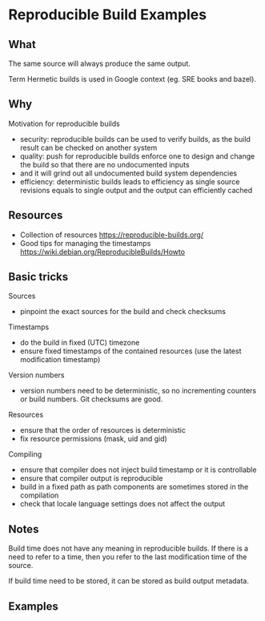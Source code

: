 Reproducible Build Examples
===========================

What
----

The same source will always produce the same output.

Term Hermetic builds is used in Google context (eg. SRE books and bazel).

Why
---

Motivation for reproducible builds

- security: reproducible builds can be used to verify builds, as the build result can be checked on another system
- quality: push for reproducible builds enforce one to design and change the build so that there are no undocumented inputs
- and it will grind out all undocumented build system dependencies
- efficiency: deterministic builds leads to efficiency as single source revisions equals to single output and the output can efficiently cached

Resources
---------

- Collection of resources <https://reproducible-builds.org/>
- Good tips for managing the timestamps <https://wiki.debian.org/ReproducibleBuilds/Howto>


Basic tricks
------------

Sources

- pinpoint the exact sources for the build and check checksums

Timestamps

- do the build in fixed (UTC) timezone
- ensure fixed timestamps of the contained resources (use the latest modification timestamp)

Version numbers

- version numbers need to be deterministic, so no incrementing counters or build numbers. Git checksums are good.

Resources

- ensure that the order of resources is deterministic
- fix resource permissions (mask, uid and gid)

Compiling

- ensure that compiler does not inject build timestamp or it is controllable
- ensure that compiler output is reproducible
- build in a fixed path as path components are sometimes stored in the compilation
- check that locale language settings does not affect the output

Notes
-----

Build time does not have any meaning in reproducible builds. If there is a need to refer to a time, then you refer to the last modification time of the source.

If build time need to be stored, it can be stored as build output metadata.

Examples
--------


